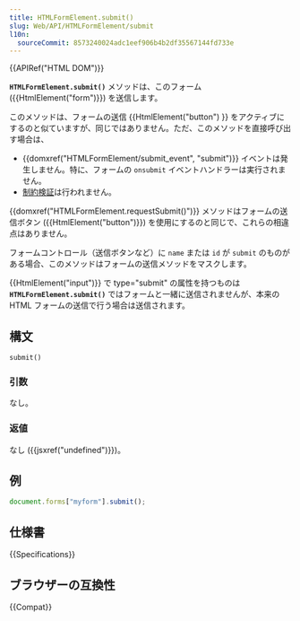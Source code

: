 ```yaml
---
title: HTMLFormElement.submit()
slug: Web/API/HTMLFormElement/submit
l10n:
  sourceCommit: 8573240024adc1eef906b4b2df35567144fd733e
---
```


{{APIRef("HTML DOM")}}

**`HTMLFormElement.submit()`** メソッドは、このフォーム ({{HtmlElement("form")}}) を送信します。

このメソッドは、フォームの送信 {{HtmlElement("button") }} をアクティブにするのと似ていますが、同じではありません。ただ、このメソッドを直接呼び出す場合は、

- {{domxref("HTMLFormElement/submit_event", "submit")}} イベントは発生しません。特に、フォームの `onsubmit` イベントハンドラーは実行されません。
- [制約検証](/ja/docs/Web/HTML/Constraint_validation)は行われません。

{{domxref("HTMLFormElement.requestSubmit()")}} メソッドはフォームの送信ボタン ({{HtmlElement("button")}}) を使用にするのと同じで、これらの相違点はありません。

フォームコントロール（送信ボタンなど）に `name` または `id` が `submit` のものがある場合、このメソッドはフォームの送信メソッドをマスクします。

{{HtmlElement("input")}} で type="submit" の属性を持つものは **`HTMLFormElement.submit()`** ではフォームと一緒に送信されませんが、本来の HTML フォームの送信で行う場合は送信されます。

## 構文

```js-nolint
submit()
```

### 引数

なし。

### 返値

なし ({{jsxref("undefined")}})。

## 例

```js
document.forms["myform"].submit();
```

## 仕様書

{{Specifications}}

## ブラウザーの互換性

{{Compat}}
